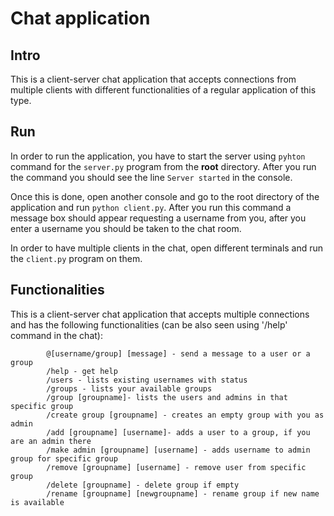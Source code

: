 # Chat application

## Intro

This is a client-server chat application that accepts connections from multiple clients with different functionalities of a regular application of this type.

## Run

In order to run the application,  you have to start the server using `pyhton` command for the `server.py` program from the **root** directory. After you run the command you should see the line `Server started` in the console. 

Once this is done, open another console and go to the root directory of the application and run `python client.py`. After you run this command a message box should appear requesting a username from you, after you enter a username you should be taken to the chat room. 

In order to have multiple clients in the chat, open different terminals and run the `client.py` program on them.

## Functionalities

This is a client-server chat application that accepts multiple connections and has the following functionalities (can be also seen using '/help' command in the chat):

```
        @[username/group] [message] - send a message to a user or a group
        /help - get help
        /users - lists existing usernames with status
        /groups - lists your available groups
        /group [groupname]- lists the users and admins in that specific group
        /create group [groupname] - creates an empty group with you as admin
        /add [groupname] [username]- adds a user to a group, if you are an admin there
        /make admin [groupname] [username] - adds username to admin group for specific group
        /remove [groupname] [username] - remove user from specific group
        /delete [groupname] - delete group if empty
        /rename [groupname] [newgroupname] - rename group if new name is available
```
